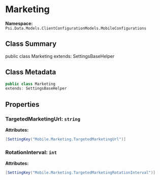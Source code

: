 # Marketing

**Namespace:** `Psi.Data.Models.ClientConfigurationModels.MobileConfigurations`

## Class Summary

public class Marketing
extends: SettingsBaseHelper

## Class Metadata

```typescript
public class Marketing
extends: SettingsBaseHelper
```

## Properties

### TargetedMarketingUrl: `string`

**Attributes:**
```csharp
[SettingKey("Mobile.Marketing.TargetedMarketingUrl")]
```

### RotationInterval: `int`

**Attributes:**
```csharp
[SettingKey("Mobile.Marketing.TargetedMarketingRotationInterval")]
```
